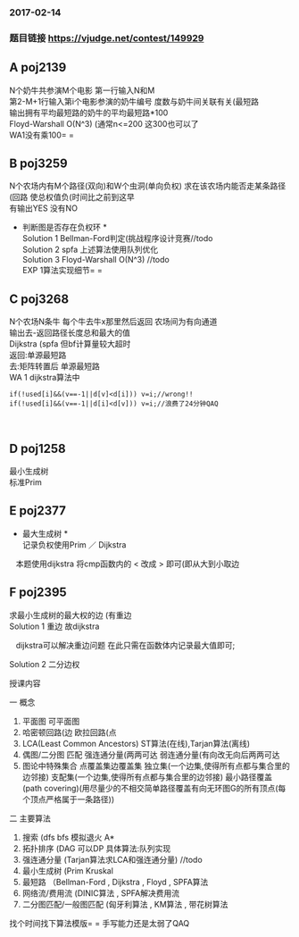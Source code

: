 ### 2017-02-14
### 题目链接 https://vjudge.net/contest/149929

## A poj2139
N个奶牛共参演M个电影 第一行输入N和M</br>
第2-M+1行输入第i个电影参演的奶牛编号 度数与奶牛间关联有关(最短路 </br>
输出拥有平均最短路的奶牛的平均最短路*100</br>
Floyd-Warshall O(N^3)  (通常n<=200 这300也可以了</br>
WA1没有乘100= =</br>


## B poj3259
N个农场内有M个路径(双向)和W个虫洞(单向负权) 求在该农场内能否走某条路径(回路 使总权值负(时间比之前到这早</br>
有输出YES 没有NO</br>
 * 判断图是否存在负权环 * </br>
Solution 1 Bellman-Ford判定(挑战程序设计竞赛//todo</br>
Solution 2 spfa 上述算法使用队列优化</br>
Solution 3 Floyd-Warshall O(N^3) //todo</br>
EXP 1算法实现细节= =</br>


## C poj3268
N个农场N条牛 每个牛去牛x那里然后返回 农场间为有向通道</br>
输出去-返回路径长度总和最大的值</br>
Dijkstra (spfa 但bf计算量较大超时</br>
返回:单源最短路</br>
去:矩阵转置后 单源最短路</br>
WA 1 dijkstra算法中</br>
    
    
    if(!used[i]&&(v==-1||d[v]<d[i])) v=i;//wrong!!
    if(!used[i]&&(v==-1||d[i]<d[v])) v=i;//浪费了24分钟QAQ
    
    
    
## D poj1258
最小生成树</br>
标准Prim</br>


## E poj2377
 * 最大生成树 * </br>
记录负权使用Prim ／ Dijkstra</br>

    
    本题使用dijkstra 将cmp函数内的 < 改成 > 即可(即从大到小取边
    
    
## F poj2395
求最小生成树的最大权的边 (有重边</br>
Solution 1 重边 故dijkstra</br>
    
    dijkstra可以解决重边问题 在此只需在函数体内记录最大值即可;
    
    
Solution 2 二分边权</br>



授课内容


一 概念

1. 平面图 可平面图 
2. 哈密顿回路(边 欧拉回路(点
3. LCA(Least Common Ancestors) ST算法(在线),Tarjan算法(离线)
4. 偶图/二分图 匹配 强连通分量(两两可达 弱连通分量(有向改无向后两两可达 
5. 图论中特殊集合 点覆盖集边覆盖集 
     独立集(一个边集,使得所有点都与集合里的边邻接)   支配集(一个边集,使得所有点都与集合里的边邻接)
     最小路径覆盖(path covering)(用尽量少的不相交简单路径覆盖有向无环图G的所有顶点(每个顶点严格属于一条路径))


二 主要算法

1. 搜索 (dfs bfs 模拟退火 A*
2. 拓扑排序 (DAG 可以DP    具体算法:队列实现
3. 强连通分量 (Tarjan算法求LCA和强连通分量) //todo
4. 最小生成树 (Prim Kruskal
5. 最短路 （Bellman-Ford , Dijkstra , Floyd , SPFA算法
6. 网络流/费用流 (DINIC算法 , SPFA解决费用流
7. 二分图匹配/一般图匹配 (匈牙利算法 , KM算法 , 带花树算法




找个时间找下算法模版= = 手写能力还是太弱了QAQ
